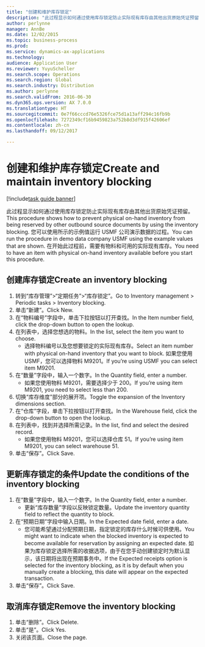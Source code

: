 ```yaml
---
title: "创建和维护库存锁定"
description: "此过程显示如何通过使用库存锁定防止实际现有库存由其他出货原始凭证预留。"
author: perlynne
manager: AnnBe
ms.date: 12/02/2015
ms.topic: business-process
ms.prod: 
ms.service: dynamics-ax-applications
ms.technology: 
audience: Application User
ms.reviewer: YuyuScheller
ms.search.scope: Operations
ms.search.region: Global
ms.search.industry: Distribution
ms.author: perlynne
ms.search.validFrom: 2016-06-30
ms.dyn365.ops.version: AX 7.0.0
ms.translationtype: HT
ms.sourcegitcommit: 0e7f66cccd76e5326fce75d1a13aff294c16fb9b
ms.openlocfilehash: 7272349cf16b9459823a752b8d3df915f42606ef
ms.contentlocale: zh-cn
ms.lasthandoff: 09/12/2017

---
```

# <a name="create-and-maintain-inventory-blocking"></a><span data-ttu-id="7042f-103">创建和维护库存锁定</span><span class="sxs-lookup"><span data-stu-id="7042f-103">Create and maintain inventory blocking</span></span>

[!include[task guide banner](../../includes/task-guide-banner.md)]

<span data-ttu-id="7042f-104">此过程显示如何通过使用库存锁定防止实际现有库存由其他出货原始凭证预留。</span><span class="sxs-lookup"><span data-stu-id="7042f-104">This procedure shows how to prevent physical on-hand inventory from being reserved by other outbound source documents by using the inventory blocking.</span></span> <span data-ttu-id="7042f-105">您可以使用所示的示例值运行 USMF 公司演示数据的过程。</span><span class="sxs-lookup"><span data-stu-id="7042f-105">You can run the procedure in demo data company USMF using the example values that are shown.</span></span> <span data-ttu-id="7042f-106">在开始此过程前，需要有物料和可用的实际现有库存。</span><span class="sxs-lookup"><span data-stu-id="7042f-106">You need to have an item with physical on-hand inventory available before you start this procedure.</span></span>


## <a name="create-an-inventory-blocking"></a><span data-ttu-id="7042f-107">创建库存锁定</span><span class="sxs-lookup"><span data-stu-id="7042f-107">Create an inventory blocking</span></span>
1. <span data-ttu-id="7042f-108">转到“库存管理”>“定期任务”>“库存锁定”。</span><span class="sxs-lookup"><span data-stu-id="7042f-108">Go to Inventory management > Periodic tasks > Inventory blocking.</span></span>
2. <span data-ttu-id="7042f-109">单击“新建”。</span><span class="sxs-lookup"><span data-stu-id="7042f-109">Click New.</span></span>
3. <span data-ttu-id="7042f-110">在“物料编号”字段中，单击下拉按钮以打开查找。</span><span class="sxs-lookup"><span data-stu-id="7042f-110">In the Item number field, click the drop-down button to open the lookup.</span></span>
4. <span data-ttu-id="7042f-111">在列表中，选择您想选的物料。</span><span class="sxs-lookup"><span data-stu-id="7042f-111">In the list, select the item you want to choose.</span></span>
    * <span data-ttu-id="7042f-112">选择物料编号以及您想要锁定的实际现有库存。</span><span class="sxs-lookup"><span data-stu-id="7042f-112">Select an item number with physical on-hand inventory that you want to block.</span></span> <span data-ttu-id="7042f-113">如果您使用 USMF，您可以选择物料 M9201。</span><span class="sxs-lookup"><span data-stu-id="7042f-113">If you’re using USMF you can select item M9201.</span></span>  
5. <span data-ttu-id="7042f-114">在“数量”字段中，输入一个数字。</span><span class="sxs-lookup"><span data-stu-id="7042f-114">In the Quantity field, enter a number.</span></span>
    * <span data-ttu-id="7042f-115">如果您使用物料 M9201，需要选择少于 200。</span><span class="sxs-lookup"><span data-stu-id="7042f-115">If you’re using item M9201, you need to select less than 200.</span></span>  
6. <span data-ttu-id="7042f-116">切换“库存维度”部分的展开项。</span><span class="sxs-lookup"><span data-stu-id="7042f-116">Toggle the expansion of the Inventory dimensions section.</span></span>
7. <span data-ttu-id="7042f-117">在“仓库”字段，单击下拉按钮以打开查找。</span><span class="sxs-lookup"><span data-stu-id="7042f-117">In the Warehouse field, click the drop-down button to open the lookup.</span></span>
8. <span data-ttu-id="7042f-118">在列表中，找到并选择所需记录。</span><span class="sxs-lookup"><span data-stu-id="7042f-118">In the list, find and select the desired record.</span></span>
    * <span data-ttu-id="7042f-119">如果您使用物料 M9201，您可以选择仓库 51。</span><span class="sxs-lookup"><span data-stu-id="7042f-119">If you’re using item M9201, you can select warehouse 51.</span></span>  
9. <span data-ttu-id="7042f-120">单击“保存”。</span><span class="sxs-lookup"><span data-stu-id="7042f-120">Click Save.</span></span>

## <a name="update-the-conditions-of-the-inventory-blocking"></a><span data-ttu-id="7042f-121">更新库存锁定的条件</span><span class="sxs-lookup"><span data-stu-id="7042f-121">Update the conditions of the inventory blocking</span></span>
1. <span data-ttu-id="7042f-122">在“数量”字段中，输入一个数字。</span><span class="sxs-lookup"><span data-stu-id="7042f-122">In the Quantity field, enter a number.</span></span>
    * <span data-ttu-id="7042f-123">更新“库存数量”字段以反映锁定数量。</span><span class="sxs-lookup"><span data-stu-id="7042f-123">Update the inventory quantity field to reflect the quantity to block.</span></span>  
2. <span data-ttu-id="7042f-124">在“预期日期”字段中输入日期。</span><span class="sxs-lookup"><span data-stu-id="7042f-124">In the Expected date field, enter a date.</span></span>
    * <span data-ttu-id="7042f-125">您可能希望通过分配预期日期，指定锁定的库存什么时候可供使用。</span><span class="sxs-lookup"><span data-stu-id="7042f-125">You might want to indicate when the blocked inventory is expected to become available for reservation by assigning an expected date.</span></span> <span data-ttu-id="7042f-126">如果为库存锁定选择所需的收据选项，由于在您手动创建锁定时为默认显示，该日期将出现在预期事务中。</span><span class="sxs-lookup"><span data-stu-id="7042f-126">If the Expected receipts option is selected for the inventory blocking, as it is by default when you manually create a blocking, this date will appear on the expected transaction.</span></span>  
3. <span data-ttu-id="7042f-127">单击“保存”。</span><span class="sxs-lookup"><span data-stu-id="7042f-127">Click Save.</span></span>

## <a name="remove-the-inventory-blocking"></a><span data-ttu-id="7042f-128">取消库存锁定</span><span class="sxs-lookup"><span data-stu-id="7042f-128">Remove the inventory blocking</span></span>
1. <span data-ttu-id="7042f-129">单击“删除”。</span><span class="sxs-lookup"><span data-stu-id="7042f-129">Click Delete.</span></span>
2. <span data-ttu-id="7042f-130">单击“是”。</span><span class="sxs-lookup"><span data-stu-id="7042f-130">Click Yes.</span></span>
3. <span data-ttu-id="7042f-131">关闭该页面。</span><span class="sxs-lookup"><span data-stu-id="7042f-131">Close the page.</span></span>

